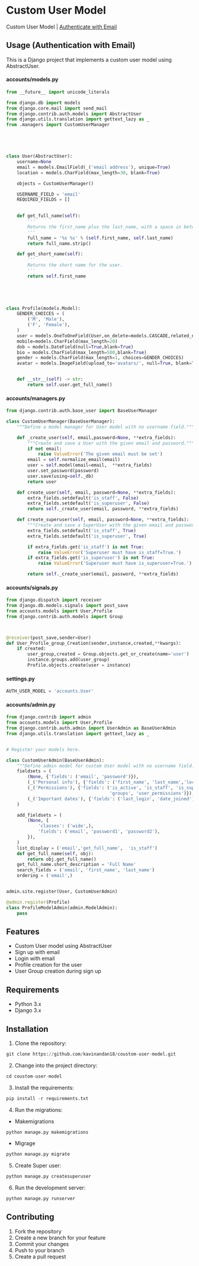 
# Custom User Model
Custom User Model | [Authenticate with Email](#usage-authentication-with-email)
## Usage (Authentication with Email)
This is a Django project that implements a custom user model using AbstractUser.

#### accounts/models.py
```python
from __future__ import unicode_literals

from django.db import models
from django.core.mail import send_mail
from django.contrib.auth.models import AbstractUser
from django.utils.translation import gettext_lazy as _
from .managers import CustomUserManager





class User(AbstractUser):
    username=None
    email = models.EmailField(_('email address'), unique=True)
    location = models.CharField(max_length=30, blank=True)

    objects = CustomUserManager()

    USERNAME_FIELD = 'email'
    REQUIRED_FIELDS = []

    
    def get_full_name(self):
        '''
        Returns the first_name plus the last_name, with a space in between.
        '''
        full_name = '%s %s' % (self.first_name, self.last_name)
        return full_name.strip()

    def get_short_name(self):
        '''
        Returns the short name for the user.
        '''
        return self.first_name

    
 


class Profile(models.Model):
    GENDER_CHOICES = (
        ('M', 'Male'),
        ('F', 'Female'),
    )
    user = models.OneToOneField(User,on_delete=models.CASCADE,related_name='profile')
    mobile=models.CharField(max_length=20)
    dob = models.DateField(null=True,blank=True)
    bio = models.CharField(max_length=500,blank=True)
    gender = models.CharField(max_length=1, choices=GENDER_CHOICES)
    avatar = models.ImageField(upload_to='avatars/', null=True, blank=True)


    def __str__(self) -> str:
        return self.user.get_full_name()


```
#### accounts/managers.py
```python
from django.contrib.auth.base_user import BaseUserManager

class CustomUserManager(BaseUserManager):
    """Define a model manager for User model with no username field."""

    def _create_user(self, email,password=None, **extra_fields):
        """Create and save a User with the given email and password."""
        if not email:
            raise ValueError('The given email must be set')
        email = self.normalize_email(email)
        user = self.model(email=email,  **extra_fields)
        user.set_password(password)
        user.save(using=self._db)
        return user

    def create_user(self, email, password=None, **extra_fields):
        extra_fields.setdefault('is_staff', False)
        extra_fields.setdefault('is_superuser', False)
        return self._create_user(email, password, **extra_fields)

    def create_superuser(self, email, password=None, **extra_fields):
        """Create and save a SuperUser with the given email and password."""
        extra_fields.setdefault('is_staff', True)
        extra_fields.setdefault('is_superuser', True)

        if extra_fields.get('is_staff') is not True:
            raise ValueError('Superuser must have is_staff=True.')
        if extra_fields.get('is_superuser') is not True:
            raise ValueError('Superuser must have is_superuser=True.')

        return self._create_user(email, password, **extra_fields)

```
#### accounts/signals.py
```python
from django.dispatch import receiver
from django.db.models.signals import post_save
from accounts.models import User,Profile
from django.contrib.auth.models import Group



@receiver(post_save,sender=User)
def User_Profile_group_Creation(sender,instance,created,**kwargs):
    if created:
        user_group,created = Group.objects.get_or_create(name='user')
        instance.groups.add(user_group)
        Profile.objects.create(user = instance)
```
#### settings.py
```python
AUTH_USER_MODEL = 'accounts.User'
```
#### accounts/admin.py
```python
from django.contrib import admin
from accounts.models import User,Profile
from django.contrib.auth.admin import UserAdmin as BaseUserAdmin
from django.utils.translation import gettext_lazy as _


# Register your models here.

class CustomUserAdmin(BaseUserAdmin):
    """Define admin model for custom User model with no username field."""
    fieldsets = (
        (None, {'fields': ('email', 'password')}),
        (_('Personal info'), {'fields': ('first_name', 'last_name','location')}),
        (_('Permissions'), {'fields': ('is_active', 'is_staff', 'is_superuser',
                                       'groups', 'user_permissions')}),
        (_('Important dates'), {'fields': ('last_login', 'date_joined')}),
    )

    add_fieldsets = (
        (None, {
            'classes': ('wide',),
            'fields': ('email', 'password1', 'password2'),
        }),
    )
    list_display = ('email','get_full_name',  'is_staff')
    def get_full_name(self, obj):
        return obj.get_full_name()
    get_full_name.short_description = 'Full Name'
    search_fields = ('email', 'first_name', 'last_name')
    ordering = ('email',)


admin.site.register(User, CustomUserAdmin)

@admin.register(Profile)
class ProfileModelAdmin(admin.ModelAdmin):
    pass
```
## Features

- Custom User model using AbstractUser
- Sign up with email
- Login with email 
- Profile creation for the user
- User Group creation during sign up

## Requirements

- Python 3.x
- Django 3.x

## Installation

1. Clone the repository:
```python
git clone https://github.com/kavinandan18/coustom-user-model.git
```
2. Change into the project directory:
```python
cd coustom-user-model
```
3. Install the requirements: 
```python
pip install -r requirements.txt
```
4. Run the migrations:
- Makemigrations
```python
python manage.py makemigrations
```
- Migrage
```python
python manage.py migrate
```
5. Create Super user:
```python 
python manage.py createsuperuser
```
6. Run the development server: 
```python
python manage.py runserver
```

## Contributing

1. Fork the repository
2. Create a new branch for your feature
3. Commit your changes
4. Push to your branch
5. Create a pull request


